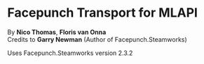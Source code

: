 # Facepunch Transport for MLAPI

By **Nico Thomas**, **Floris van Onna**<br>
Credits to **Garry Newman** (Author of Facepunch.Steamworks)

Uses Facepunch.Steamworks version 2.3.2
